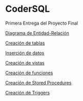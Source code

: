 # CoderSQL
Primera Entrega del Proyecto Final

[Diagrama de Entidad-Relación](https://viewer.diagrams.net/?tags=%7B%7D&highlight=0000ff&edit=_blank&layers=1&nav=1&title=Gestion%20Bancaria.drawio#R7V1Zc9rKEv41POJCy2h5xBjn%2Bhxv19j3JHlJydIYlAiJK0SM8%2BuPZCSWnjbIQpoZg6tSFWuAAXV%2F03u3WlpvPP8SO5PRVeTRoKV2vHlLO2upqmJZVvpftvKyWCGavVgYxr6Xv2m1MPD%2F0Hyxk6%2FOfI9ON96YRFGQ%2BJPNRTcKQ%2BomG2tOHEfPm297ioLNb504Q8osDFwnYFf%2F8b1ktFi1SGe1%2Fh%2FqD0fFNyud%2FJWxU7w5X5iOHC963lii8%2BQ8CpP8J97SeOyENEzSV66c%2BBeNW6Q%2FSpLsTrst9Tz995S9%2B2QYRcOAOhN%2FeuJG43TZnaZvOX9yxn6QkXlto9N8o%2FTrtH5L68VRlCz%2BGs97NMh4VbBh8ZvO33h1SYc427fEB7rhxbn5v3byV%2FurYv0znAzM6Xk73%2BW3E8xy%2Bp52r3s3OYGSl4LqcTQLPZrtpLS00%2BeRn9DBxHGzV59TnKVro2Qc5C%2Bzv6z4GhondL62lP%2FSLzQa0yR%2BSd9SvGrkHMlRqhQcel7xfLk2WuN38Tkn5%2BFwufWKNOkfOXXeQSmVoVRLNYL0W09n6R%2FD7A%2Ff%2B%2FHohG5UvJB%2Bz%2FI1hqLpV6ZHhnKhJtkkpqqxxDQRWmpN0VJnaBlG48eYCiUShJxwKhGGSp4fU9f1Wz2tdaqFQqklHaY0DTmgkEBeqkryyyhORtEwCp2gv1o9Xcm5Tnq1es9lFE1y4v2kSfKS60VnlkQlSTuNZrFLt9yAkStTJx7SZNuN5htmN7OVUzENnMT%2Fvak3a6e7wZB98NB7uBt0L4UrEUJkUyJmKSUynbmzeOoE0ukRUwOHXhF86K0dInKNlALJZlhkk2wEwaFCeCrgjhTCks795Gv28ROSX31be%2BVsnu%2F8evGSX1QXsHZZAWuJErBXD5e%2F5he%2FyPPFzyvjS49aj2qnrbES9mMptrJ011WpFJvNkL13edG%2Fvu8L12sK0GuaKVqvKZg8YRWbG%2FjpXVPp9JoK6UnEqjWFdcslcJAAlXTEmuJLJdYlD%2BPohztLb9GRilKGaDyxvlHvIRVlXeGiDJroEogyNjiBirIcZZJJMmihaxY%2F6KHWS3FI5TcsU6LHL1%2BLt2UX31Y7ZJerj71e7W%2BQFib%2FTstIkcsiLcTJJ0%2F34aktF0%2F1T57uz1NDLp6ST57uz1NTLp4anzzdm6fLdK8ckQaFzfTc33WvB91e7%2BLmWriNroHEGDGE2%2BhYSIy10ZPYCaeO6%2FpRKJ2hrtqbRDUQotqYoU6aoimbmxhHYSoIRFJJ62xSyRIec2AzDk%2FUHYkNN0AqmcKpxMZOo9gfUrEpa4ZMSKyBK5kKNq2nr%2Bg08UPJDp1wOrHhUJZAodfNqsvSKzdwplPf3aTLpgm0lz2zZsJ827BgardnWiXNmVY5a2aNfwThX7FW2ujJv%2BE28l9L5HL46AA%2By5BescXivvNPraDBbgRjgyrYaEEYZqNXjC1vew%2FYqZ%2Bw25qvkwp2Koh8KnZF2NkgWa9zRl2ZOqb3oa5uBO1EBpELGSAdo1gVkaF2BEOjTCVARWi8z0cvBJmyJsZWQq3uwo3SerBsqIYP7jTg4mlF6f17cQcNMl0zT4Ab2DTyWOfwtn9337%2Fu95ByiFE0fpxN%2BdiqoLRKQSrSLKSyCoqA%2BmxV1kGsyWh4z1mreq6rn9ECITsPadkQOZ8zauibR2tZ0fjeM0p0oBtg8KvpE8q63GzkMD1UySbUnMAfhhkOs7qcOF3Ijp7vOkE3f2Hse94ihkyn%2Fh%2Fn8XWrDCqT7E5e742ctshZttcsiaaLCHK29TSJo1%2B0FwVRuu9ZGIXZLk9%2BEIClGqQAUYAUUNmst8bTYy02XuOGcjTcUKFMRloDsHAxdO%2Fq4wZW0gFlsswVlFpZC6jIzEuS2NDYwE13cNO7QOqOONoMxAQyX0dsBgSfjdkMSIXv8UgLYr%2FhnQmTFqyte0SaFPosSKsCV27oZWK%2FUstuq6zsLhs14SS7WUfmrt%2B9vPguVngrQHgTBKBchXfRtbCevL9IHWOhVNIAlTQku8yXSvVHNT%2BEW1x77wun0BXET%2BUcDmyt4JzD0cuY%2FtVyOFVwx68USvuYwDNgWznES%2Bl4DAHxGIjgpoHH1nQdkRXJNFSJtiKP2cNSoTAX7WHpWBv8EQjlssZAEYOWRCbDtCeBoe3SeSwQpl0WePCSyY3lZg4Ed2Uni%2FDBnQJSKqRqRYcC86e8jVA2N%2FOJO6SR9%2BBwpwDcmXyz9uSYbVAN1INhXQtcrR7C2qDHww0VHgXROUHSmA0qd0CqdGCgaAiVRCgvQ5MFgKoWami7NmpaKB9pgVDZ8XZy1fAZdcHO1AXDrjEb9DBgV3bCAifY2Ts8ltKwI9xcH9%2B%2F%2FWP%2BVDrJ%2FMUcP5nn3y%2BIjcwX7l%2FdXva7Z%2BJHDNsip0OixFKRI8p2tdLxJKCOJ9%2BUYbvEdEgs6VhHFR5KTzbnuJii9cOZZHTxxLbZKR11N72WLiQXgrHJsvvu3V99CeZEWaAHXbdFH1bWt0Zb0J34J5VxThRQMMRST9iaWROpnFeZ3oPaSMo6yOFsTGOxx9QC1ayE40QtlEqs4%2BpGnj8USyXblIxKb%2FTp%2F%2FhNQ9cfZ2MoRUt%2FYzfFFB0jWVPHj%2FUQbm77d10pZpC0gfvEdQYJbtmyJf6YAogmNHaknEDSBmlhw8BUADqDpDGasu6CR6du7E8WFBRILb0MsbhKOGSoJ0shjqOhpE5FYVW424RgfUW4b4Qz4YhY2EpcuidZfUMw8nLwWZ9BghYPE6YbkJKXpupfcTLV37q91ywJkemGrTiSJQD3AeO%2BOF0PP8%2B1FU87gScZ7g4m8Ms6YOLbIixQCIROC%2BCqFj6zMtu1gmRpGaAVlKqVkFArME59w6cTmTx3aLjbiqfdwJMLd7BHtmo7DtQKqs4Zd6yDfzw1UAaI%2BPGcUoFzQz1ibtiqbNxg4znHww0LcEO3RXODjWscT8eQAbkh%2FGwccyUzTK0hT5Nqihn%2Ff%2Fhpmn9rL%2F%2FVv95c3f3d%2FfL9sY2WqQgMZTUwFnWbSbjTdMypIYnpaEHTsarLYsMnsjcXaEZR19gAgcNAXdnBT3xQZ8NAS1WHxTZ3bNQw6pobHyA16pDOra1JcFlgB9I%2BlSf9AjfZai5oj6IOqy37RB1TJiAL6uB86cqTx6Guhhs1DDvJcpS8YFc2UyTXVHOm2rpTEXVKp7Njp4Zh19w0iIOAnVwDk%2B26BiZDE9HkrGObmwVxEKiTqw0P9upUHgvFNl00lxdHYdfcKIiDgJ1c%2BV4Y82BiauVhB7U13Kk%2B2OGPDWVgd3vXH9x3r8T34bXhA6O41naj1FIZaol%2FFGJbB2DkW4KM0omNyYl%2FGGIbDv7AnqzJlUqHH0PaJnLWRf42EEki8iF4qkr8Nph1Zpgq7JtrWOQffhBpL9ipUsEOtpdUbQdoA9RZvFHHOvNedXXgTCfUzQj95M8zGNaiHxRQxEcsBdGjRd30Oq%2BLtdo1xPt80Tyz%2FHGGw5UN9m4DlCTntA0yDEZVRxT2MzaX18Kl5PsKQMtCTprqz71Ug2SQgyZJ1UBvapJoYCfwY5oGnfTKgdiAQpgrylMzIG0UtaiGDROuI041bMVJfY9M%2Bfgnla96wFDGsZVYbgejrOVS7Mj%2FgT5bf%2Fd6R9Zd93pw3r%2FrX6MNu5wDgURfGuJFTgh5MhvnSGAzdlIl%2BQsQrohHuCKXpWQoEEBG5efW2DtEedMCmA3YZ9OkYiecPtE4m2EjNspKiH4C6pItZKSvrRUM4ROP1kWqLbmdHxXpxMeJKOwZolt%2F93rq6mbQF9tI3FaMTQNN5ThgAueaUIvtPdDfA8JIFnkrZmSBMJsBOus%2FnIm3uJjUq8pzrCJOq3JzFT068%2BSbqtjWQZ0K9qglrrlHla3plCCVrRmykYmNTEmQyYYz78WT6fCL5vZUPHIFpBQ4NbdqsSbzBCXe7tDhl83tCTy5qoThU5orjzFiHqHUXJUwblazfvgn8DDNKQvw4Ny2yhWbcEBjc3XCOPAIi7ND8%2Be0ss8iqn0o536udplWZJFZTG0zMLd85va6U4eE5RTSFMFY6%2Fp4ZmkoYH68RlhuNPXkM5wbrBF%2FPNxgfapOY%2BxIL%2BMoStb1Qnr8R1eRR7N3%2FAs%3D)

[Creación de tablas](https://github.com/Ariel-Santillan/CoderSQL/blob/main/Gestion%20Bancaria.sql)

[Inserción de datos](https://github.com/Ariel-Santillan/CoderSQL/blob/main/ScriptIns%20Santillan.sql)

[Creación de vistas](https://github.com/Ariel-Santillan/CoderSQL/blob/main/ScriptVis%20Santillan.sql)

[Creación de funciones](https://github.com/Ariel-Santillan/CoderSQL/blob/main/Funciones%20Santillan.sql)

[Creación de Stored Procedures](https://github.com/Ariel-Santillan/CoderSQL/blob/main/Stored%20Santillan.sql)

[Creación de Triggers](https://github.com/Ariel-Santillan/CoderSQL/blob/main/Triggers%20Santillan.sql)
